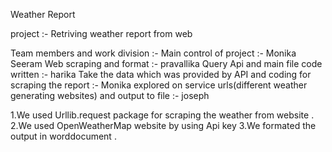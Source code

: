 Weather Report 

project :- Retriving weather report from web

Team members and work division :-
Main control of project :- Monika Seeram
Web scraping and format  :- pravallika
Query Api and main file code written  :- harika 
Take the data which was provided by API and coding for scraping the report :- Monika
explored on service urls(different weather generating websites) and output to file :- joseph 


1.We used Urllib.request package for scraping the weather from website .
2.We used OpenWeatherMap website by using Api key 
3.We formated the output in worddocument . 